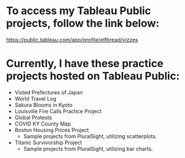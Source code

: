 # To access my Tableau Public projects, follow the link below:

https://public.tableau.com/app/profile/elfbread/vizzes

# Currently, I have these practice projects hosted on Tableau Public:

* Visted Prefectures of Japan
* World Travel Log
* Sakura Blooms in Kyoto
* Louisville Fire Calls Practice Project
* Global Protests
* COVID KY County Map
* Boston Housing Prices Project
  * Sample projects from PluralSight, utilizing scatterplots.
* Titanic Survivorship Project
  * Sample projects from PluralSight, utilizing bar charts.

